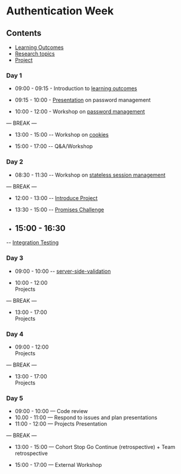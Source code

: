 # Authentication Week

## Contents

- [Learning Outcomes](./learning-outcomes.md)
- [Research topics](./research-afternoon.md)
- [Project](./project.md)

### Day 1

- 09:00 - 09:15 - Introduction to [learning outcomes](./learning-outcomes.md)

- 09:15 - 10:00 - [Presentation](https://docs.google.com/presentation/d/1EwWXNoJHxRoJxhFRvwvOr2tqslQe4PBxyDeRHWJFJH4/edit#slide=id.p1) on password management 
  
- 10:00 - 12:00 - Workshop on [password management](https://github.com/ali-7/ws-password-management)

— BREAK —

- 13:00 - 15:00 -- Workshop on [cookies](https://github.com/ali-7/cookies-ws)

- 15:00 - 17:00
  -- Q&A/Workshop

### Day 2

- 08:30 - 11:30 -- Workshop on [stateless session management](https://github.com/ali-7/jwt-ws)

— BREAK —

- 12:00 - 13:00
  -- [Introduce Project](./project.md)

- 13:30 - 15:00
  -- [Promises Challenge](https://github.com/GSG-G8/mc-promise-me-this)

- 15:00 - 16:30
  --
-- [Integration Testing](https://github.com/ali-7/express-and-testing-workshop)


### Day 3

- 09:00 - 10:00 -- [server-side-validation](https://github.com/AbdallahAmmar96/server-side-validation)

- 10:00 - 12:00 <br>
  Projects

— BREAK —

- 13:00 - 17:00<br>
  Projects

### Day 4

- 09:00 - 12:00 <br>
  Projects

— BREAK —

- 13:00 - 17:00 <br>
  Projects

### Day 5

- 09:00 - 10:00 — Code review 
- 10.00 - 11:00 — Respond to issues and plan presentations
- 11:00 - 12:00 — Projects Presentation

— BREAK —

- 13:00 - 15:00 — Cohort Stop Go Continue (retrospective) + Team retrospective

- 15:00 - 17:00 — External Workshop
